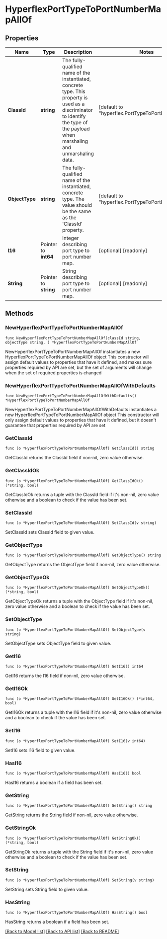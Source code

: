 # HyperflexPortTypeToPortNumberMapAllOf

## Properties

Name | Type | Description | Notes
------------ | ------------- | ------------- | -------------
**ClassId** | **string** | The fully-qualified name of the instantiated, concrete type. This property is used as a discriminator to identify the type of the payload when marshaling and unmarshaling data. | [default to "hyperflex.PortTypeToPortNumberMap"]
**ObjectType** | **string** | The fully-qualified name of the instantiated, concrete type. The value should be the same as the &#39;ClassId&#39; property. | [default to "hyperflex.PortTypeToPortNumberMap"]
**I16** | Pointer to **int64** | Integer describing port type to port number map. | [optional] [readonly] 
**String** | Pointer to **string** | String describing port type to port number map. | [optional] [readonly] 

## Methods

### NewHyperflexPortTypeToPortNumberMapAllOf

`func NewHyperflexPortTypeToPortNumberMapAllOf(classId string, objectType string, ) *HyperflexPortTypeToPortNumberMapAllOf`

NewHyperflexPortTypeToPortNumberMapAllOf instantiates a new HyperflexPortTypeToPortNumberMapAllOf object
This constructor will assign default values to properties that have it defined,
and makes sure properties required by API are set, but the set of arguments
will change when the set of required properties is changed

### NewHyperflexPortTypeToPortNumberMapAllOfWithDefaults

`func NewHyperflexPortTypeToPortNumberMapAllOfWithDefaults() *HyperflexPortTypeToPortNumberMapAllOf`

NewHyperflexPortTypeToPortNumberMapAllOfWithDefaults instantiates a new HyperflexPortTypeToPortNumberMapAllOf object
This constructor will only assign default values to properties that have it defined,
but it doesn't guarantee that properties required by API are set

### GetClassId

`func (o *HyperflexPortTypeToPortNumberMapAllOf) GetClassId() string`

GetClassId returns the ClassId field if non-nil, zero value otherwise.

### GetClassIdOk

`func (o *HyperflexPortTypeToPortNumberMapAllOf) GetClassIdOk() (*string, bool)`

GetClassIdOk returns a tuple with the ClassId field if it's non-nil, zero value otherwise
and a boolean to check if the value has been set.

### SetClassId

`func (o *HyperflexPortTypeToPortNumberMapAllOf) SetClassId(v string)`

SetClassId sets ClassId field to given value.


### GetObjectType

`func (o *HyperflexPortTypeToPortNumberMapAllOf) GetObjectType() string`

GetObjectType returns the ObjectType field if non-nil, zero value otherwise.

### GetObjectTypeOk

`func (o *HyperflexPortTypeToPortNumberMapAllOf) GetObjectTypeOk() (*string, bool)`

GetObjectTypeOk returns a tuple with the ObjectType field if it's non-nil, zero value otherwise
and a boolean to check if the value has been set.

### SetObjectType

`func (o *HyperflexPortTypeToPortNumberMapAllOf) SetObjectType(v string)`

SetObjectType sets ObjectType field to given value.


### GetI16

`func (o *HyperflexPortTypeToPortNumberMapAllOf) GetI16() int64`

GetI16 returns the I16 field if non-nil, zero value otherwise.

### GetI16Ok

`func (o *HyperflexPortTypeToPortNumberMapAllOf) GetI16Ok() (*int64, bool)`

GetI16Ok returns a tuple with the I16 field if it's non-nil, zero value otherwise
and a boolean to check if the value has been set.

### SetI16

`func (o *HyperflexPortTypeToPortNumberMapAllOf) SetI16(v int64)`

SetI16 sets I16 field to given value.

### HasI16

`func (o *HyperflexPortTypeToPortNumberMapAllOf) HasI16() bool`

HasI16 returns a boolean if a field has been set.

### GetString

`func (o *HyperflexPortTypeToPortNumberMapAllOf) GetString() string`

GetString returns the String field if non-nil, zero value otherwise.

### GetStringOk

`func (o *HyperflexPortTypeToPortNumberMapAllOf) GetStringOk() (*string, bool)`

GetStringOk returns a tuple with the String field if it's non-nil, zero value otherwise
and a boolean to check if the value has been set.

### SetString

`func (o *HyperflexPortTypeToPortNumberMapAllOf) SetString(v string)`

SetString sets String field to given value.

### HasString

`func (o *HyperflexPortTypeToPortNumberMapAllOf) HasString() bool`

HasString returns a boolean if a field has been set.


[[Back to Model list]](../README.md#documentation-for-models) [[Back to API list]](../README.md#documentation-for-api-endpoints) [[Back to README]](../README.md)


